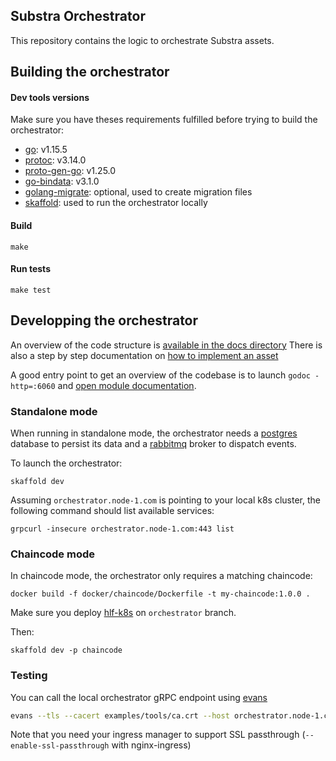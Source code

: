 ## Substra Orchestrator

This repository contains the logic to orchestrate Substra assets.

## Building the orchestrator

#### Dev tools versions

Make sure you have theses requirements fulfilled before trying to build the orchestrator:

- [go](https://golang.org/): v1.15.5
- [protoc](https://github.com/protocolbuffers/protobuf): v3.14.0
- [proto-gen-go](https://grpc.io/docs/languages/go/quickstart/#prerequisites): v1.25.0
- [go-bindata](https://github.com/go-bindata/go-bindata): v3.1.0
- [golang-migrate](https://github.com/golang-migrate/migrate): optional, used to create migration files
- [skaffold](https://skaffold.dev/): used to run the orchestrator locally

#### Build

`make`

#### Run tests

`make test`

## Developping the orchestrator

An overview of the code structure is [available in the docs directory](./docs/architecture.md)
There is also a step by step documentation on [how to implement an asset](./docs/asset-dev.md)

A good entry point to get an overview of the codebase is to launch `godoc -http=:6060` and [open module documentation](http://localhost:6060/pkg/github.com/owkin/orchestrator/).

### Standalone mode

When running in standalone mode, the orchestrator needs a [postgres](https://www.postgresql.org/)
database to persist its data and a [rabbitmq](https://www.rabbitmq.com/) broker to dispatch events.

To launch the orchestrator:
```
skaffold dev
```

Assuming `orchestrator.node-1.com` is pointing to your local k8s cluster, the following command should list available services:
```
grpcurl -insecure orchestrator.node-1.com:443 list
```

### Chaincode mode

In chaincode mode, the orchestrator only requires a matching chaincode:

```
docker build -f docker/chaincode/Dockerfile -t my-chaincode:1.0.0 .
```

Make sure you deploy [hlf-k8s](https://github.com/SubstraFoundation/hlf-k8s) on `orchestrator` branch.

Then:
```
skaffold dev -p chaincode
```

### Testing

You can call the local orchestrator gRPC endpoint using [evans](https://github.com/ktr0731/evans)

```bash
evans --tls --cacert examples/tools/ca.crt --host orchestrator.node-1.com -p 443 -r repl --cert examples/tools/client-org-1.crt --certkey examples/tools/client-org-1.key
```

Note that you need your ingress manager to support SSL passthrough (`--enable-ssl-passthrough` with nginx-ingress)
